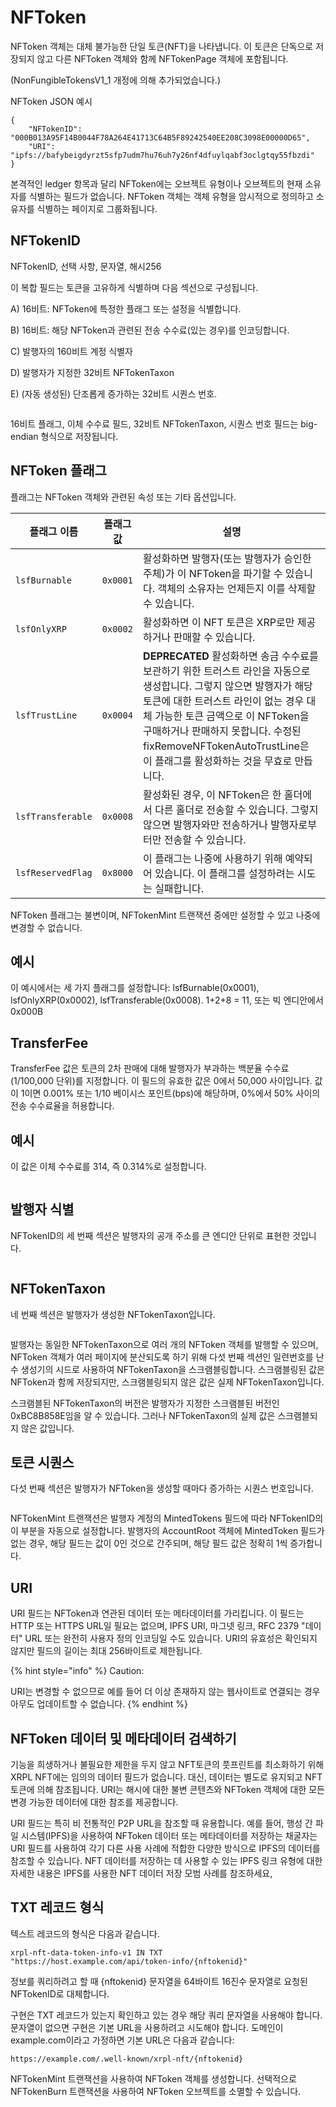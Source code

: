# NFToken

NFToken 객체는 대체 불가능한 단일 토큰(NFT)을 나타냅니다. 이 토큰은 단독으로 저장되지 않고 다른 NFToken 객체와 함께 NFTokenPage 객체에 포함됩니다.

(NonFungibleTokensV1\_1 개정에 의해 추가되었습니다.)

NFToken JSON 예시

```
{
    "NFTokenID": "000B013A95F14B0044F78A264E41713C64B5F89242540EE208C3098E00000D65",
    "URI": "ipfs://bafybeigdyrzt5sfp7udm7hu76uh7y26nf4dfuylqabf3oclgtqy55fbzdi"
}
```

본격적인 ledger 항목과 달리 NFToken에는 오브젝트 유형이나 오브젝트의 현재 소유자를 식별하는 필드가 없습니다. NFToken 객체는 객체 유형을 암시적으로 정의하고 소유자를 식별하는 페이지로 그룹화됩니다.

## NFTokenID

NFTokenID, 선택 사항, 문자열, 해시256

이 복합 필드는 토큰을 고유하게 식별하며 다음 섹션으로 구성됩니다.

A) 16비트: NFToken에 특정한 플래그 또는 설정을 식별합니다.

B) 16비트: 해당 NFToken과 관련된 전송 수수료(있는 경우)를 인코딩합니다.

C) 발행자의 160비트 계정 식별자

D) 발행자가 지정한 32비트 NFTokenTaxon

E) (자동 생성된) 단조롭게 증가하는 32비트 시퀀스 번호.

<figure><img src="https://xrpl.org/img/nftoken1.png" alt=""><figcaption></figcaption></figure>

16비트 플래그, 이체 수수료 필드, 32비트 NFTokenTaxon, 시퀀스 번호 필드는 big-endian 형식으로 저장됩니다.

## NFToken 플래그

플래그는 NFToken 객체와 관련된 속성 또는 기타 옵션입니다.

| 플래그 이름            | 플래그 값    | 설명                                                                                                                                                                                                      |
| ----------------- | -------- | ------------------------------------------------------------------------------------------------------------------------------------------------------------------------------------------------------- |
| `lsfBurnable`     | `0x0001` | 활성화하면 발행자(또는 발행자가 승인한 주체)가 이 NFToken을 파기할 수 있습니다. 객체의 소유자는 언제든지 이를 삭제할 수 있습니다.                                                                                                                          |
| `lsfOnlyXRP`      | `0x0002` | 활성화하면 이 NFT 토큰은 XRP로만 제공하거나 판매할 수 있습니다.                                                                                                                                                                 |
| `lsfTrustLine`    | `0x0004` | **DEPRECATED** 활성화하면 송금 수수료를 보관하기 위한 트러스트 라인을 자동으로 생성합니다. 그렇지 않으면 발행자가 해당 토큰에 대한 트러스트 라인이 없는 경우 대체 가능한 토큰 금액으로 이 NFToken을 구매하거나 판매하지 못합니다. 수정된 fixRemoveNFTokenAutoTrustLine은 이 플래그를 활성화하는 것을 무효로 만듭니다. |
| `lsfTransferable` | `0x0008` | 활성화된 경우, 이 NFToken은 한 홀더에서 다른 홀더로 전송할 수 있습니다. 그렇지 않으면 발행자와만 전송하거나 발행자로부터만 전송할 수 있습니다.                                                                                                                   |
| `lsfReservedFlag` | `0x8000` | 이 플래그는 나중에 사용하기 위해 예약되어 있습니다. 이 플래그를 설정하려는 시도는 실패합니다.                                                                                                                                                   |

NFToken 플래그는 불변이며, NFTokenMint 트랜잭션 중에만 설정할 수 있고 나중에 변경할 수 없습니다.

## 예시

이 예시에서는 세 가지 플래그를 설정합니다: lsfBurnable(0x0001), lsfOnlyXRP(0x0002), lsfTransferable(0x0008). 1+2+8 = 11, 또는 빅 엔디안에서 0x000B

## TransferFee

TransferFee 값은 토큰의 2차 판매에 대해 발행자가 부과하는 백분율 수수료(1/100,000 단위)를 지정합니다. 이 필드의 유효한 값은 0에서 50,000 사이입니다. 값이 1이면 0.001% 또는 1/10 베이시스 포인트(bps)에 해당하며, 0%에서 50% 사이의 전송 수수료율을 허용합니다.

## 예시

이 값은 이체 수수료를 314, 즉 0.314%로 설정합니다.

<figure><img src="https://xrpl.org/img/nftokenb.png" alt=""><figcaption></figcaption></figure>

## 발행자 식별

NFTokenID의 세 번째 섹션은 발행자의 공개 주소를 큰 엔디안 단위로 표현한 것입니다.

<figure><img src="https://xrpl.org/img/nftokenc.png" alt=""><figcaption></figcaption></figure>

## NFTokenTaxon

네 번째 섹션은 발행자가 생성한 NFTokenTaxon입니다.

<figure><img src="https://xrpl.org/img/nftokend.png" alt=""><figcaption></figcaption></figure>

발행자는 동일한 NFTokenTaxon으로 여러 개의 NFToken 객체를 발행할 수 있으며, NFToken 객체가 여러 페이지에 분산되도록 하기 위해 다섯 번째 섹션인 일련번호를 난수 생성기의 시드로 사용하여 NFTokenTaxon을 스크램블링합니다. 스크램블링된 값은 NFToken과 함께 저장되지만, 스크램블링되지 않은 값은 실제 NFTokenTaxon입니다.

스크램블된 NFTokenTaxon의 버전은 발행자가 지정한 스크램블된 버전인 0xBC8B858E임을 알 수 있습니다. 그러나 NFTokenTaxon의 실제 값은 스크램블되지 않은 값입니다.

## 토큰 시퀀스

다섯 번째 섹션은 발행자가 NFToken을 생성할 때마다 증가하는 시퀀스 번호입니다.

<figure><img src="https://xrpl.org/img/nftokene.png" alt=""><figcaption></figcaption></figure>

NFTokenMint 트랜잭션은 발행자 계정의 MintedTokens 필드에 따라 NFTokenID의 이 부분을 자동으로 설정합니다. 발행자의 AccountRoot 객체에 MintedToken 필드가 없는 경우, 해당 필드는 값이 0인 것으로 간주되며, 해당 필드 값은 정확히 1씩 증가합니다.

## URI

URI 필드는 NFToken과 연관된 데이터 또는 메타데이터를 가리킵니다. 이 필드는 HTTP 또는 HTTPS URL일 필요는 없으며, IPFS URI, 마그넷 링크, RFC 2379 "데이터" URL 또는 완전히 사용자 정의 인코딩일 수도 있습니다. URI의 유효성은 확인되지 않지만 필드의 길이는 최대 256바이트로 제한됩니다.

{% hint style="info" %}
Caution:

URI는 변경할 수 없으므로 예를 들어 더 이상 존재하지 않는 웹사이트로 연결되는 경우 아무도 업데이트할 수 없습니다.
{% endhint %}

## NFToken 데이터 및 메타데이터 검색하기

기능을 희생하거나 불필요한 제한을 두지 않고 NFT토큰의 풋프린트를 최소화하기 위해 XRPL NFT에는 임의의 데이터 필드가 없습니다. 대신, 데이터는 별도로 유지되고 NFT토큰에 의해 참조됩니다. URI는 해시에 대한 불변 콘텐츠와 NFToken 객체에 대한 모든 변경 가능한 데이터에 대한 참조를 제공합니다.

URI 필드는 특히 비 전통적인 P2P URL을 참조할 때 유용합니다. 예를 들어, 행성 간 파일 시스템(IPFS)을 사용하여 NFToken 데이터 또는 메타데이터를 저장하는 채굴자는 URI 필드를 사용하여 각기 다른 사용 사례에 적합한 다양한 방식으로 IPFS의 데이터를 참조할 수 있습니다. NFT 데이터를 저장하는 데 사용할 수 있는 IPFS 링크 유형에 대한 자세한 내용은 IPFS를 사용한 NFT 데이터 저장 모범 사례를 참조하세요,

## TXT 레코드 형식

텍스트 레코드의 형식은 다음과 같습니다.

```
xrpl-nft-data-token-info-v1 IN TXT "https://host.example.com/api/token-info/{nftokenid}"
```

정보를 쿼리하려고 할 때 {nftokenid} 문자열을 64바이트 16진수 문자열로 요청된 NFTokenID로 대체합니다.

구현은 TXT 레코드가 있는지 확인하고 있는 경우 해당 쿼리 문자열을 사용해야 합니다. 문자열이 없으면 구현은 기본 URL을 사용하려고 시도해야 합니다. 도메인이 example.com이라고 가정하면 기본 URL은 다음과 같습니다:

```
https://example.com/.well-known/xrpl-nft/{nftokenid}
```

NFTokenMint 트랜잭션을 사용하여 NFToken 객체를 생성합니다. 선택적으로 NFTokenBurn 트랜잭션을 사용하여 NFToken 오브젝트를 소멸할 수 있습니다.
